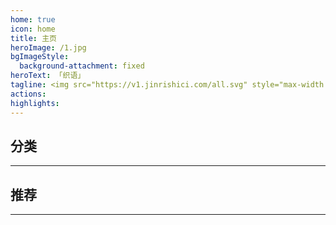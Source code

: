 ```yaml
---
home: true
icon: home
title: 主页
heroImage: /1.jpg
bgImageStyle:
  background-attachment: fixed
heroText: 「织语」
tagline: <img src="https://v1.jinrishici.com/all.svg" style="max-width:100%; ">
actions:
highlights:
---   
```

     
## 分类
<!-- @include:  @src/../card.md -->
---      

## 推荐

<SiteInfo
name="芙芙云-服务器低价上云"
desc="芙芙网络IDC"
url="https://fufuidc.com/"
preview="fu.png"
style="max-width:370px"
/>
<meta name="baidu-site-verification" content="codeva-rinD97nO2q" />

<SiteInfo
name="锦衣博客"
desc="锦衣的博客"
url="https://www.ysjinyi.com/"
preview="jy.png"
style="max-width:370px"
/>
<meta name="baidu-site-verification" content="codeva-rinD97nO2q" />

<SiteInfo
name="云溪 Blog"
desc="欢迎来到云溪 Blog"
url="https://yxyos.cn/"
preview="yx.png"
style="max-width:370px"
/>
<meta name="baidu-site-verification" content="codeva-rinD97nO2q" />

---
